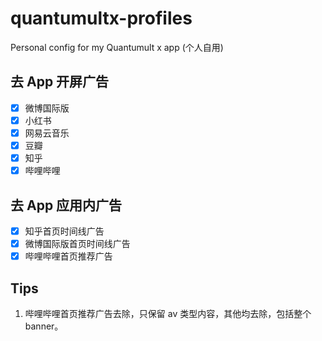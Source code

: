 # quantumultx-profiles

Personal config for my Quantumult x app
(个人自用)

## 去 App 开屏广告

- [x] 微博国际版
- [x] 小红书
- [x] 网易云音乐
- [x] 豆瓣
- [x] 知乎
- [x] 哔哩哔哩

## 去 App 应用内广告

- [x] 知乎首页时间线广告
- [x] 微博国际版首页时间线广告
- [x] 哔哩哔哩首页推荐广告

## Tips

1. 哔哩哔哩首页推荐广告去除，只保留 av 类型内容，其他均去除，包括整个 banner。
